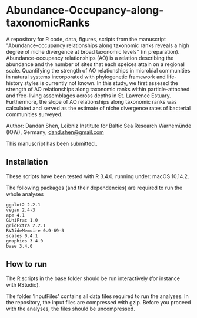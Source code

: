 # Abundance-Occupancy-along-taxonomicRanks

A repository for R code, data, figures, scripts from the manuscript "Abundance-occupancy relationships along taxonomic ranks reveals a high degree of niche divergence at broad taxonomic levels" (in preparation). Abundance-occupancy relationships (AO) is a relation describing the abundance and the number of sites that each speices attain on a regional scale. Quantifying the strength of AO relationships in microbial communities in natural systems incorporated with phylogenetic framework and life-history styles is currently not known. In this study, we first assesed the strength of AO relationships along taxonomic ranks within particle-attached and free-living assemblages across depths in St. Lawrence Estuary. Furthermore, the slope of AO relationships along taxonomic ranks was calculated and served as the estimate of niche divergence rates of bacterial communities surveyed.

Author: Dandan Shen, Leibniz Institute for Baltic Sea Research Warnemünde (IOW), Germany; dand.shen@gmail.com

This manuscript has been submitted..

## Installation

These scripts have been tested with R 3.4.0, running under: macOS 10.14.2.

The following packages (and their dependencies) are required to run the whole analyses

```
ggplot2 2.2.1
vegan 2.4-3
ape 4.1
GUniFrac 1.0
gridExtra 2.2.1
RVAideMemoire 0.9-69-3
scales 0.4.1
graphics 3.4.0
base 3.4.0

```

## How to run
The R scripts in the base folder should be run interactively (for instance with RStudio).

The folder 'InputFiles' contains all data files required to run the analyses. In the repository, the input files are compressed with gzip. Before you proceed with the analyses, the files should be uncompressed.
